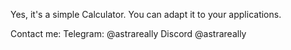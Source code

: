Yes, it's a simple Calculator. You can adapt it to your applications.

Contact me:
Telegram: @astrareally
Discord @astrareally
